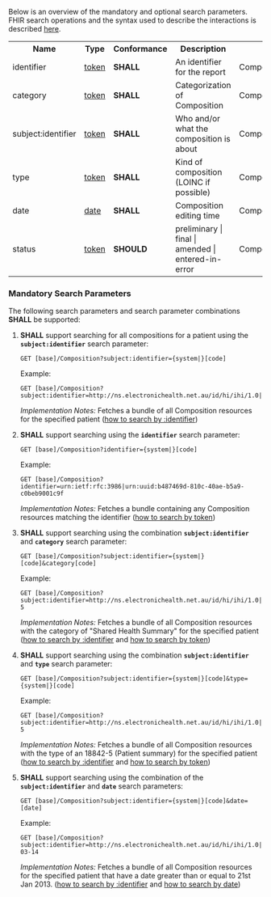 Below is an overview of the mandatory and optional search parameters. FHIR search operations and the syntax used to describe the interactions is described <a href="http://hl7.org/fhir/R4/search.html">here</a>.

<table class="list" width="100%">
<tbody>
  <tr>
    <th>Name</th>
    <th>Type</th>
    <th>Conformance</th>
    <th>Description</th>
    <th>Path</th>
  </tr>
  <tr>
        <td>identifier</td>
        <td><a href="http://hl7.org/fhir/search.html#token">token</a></td>
        <td><b>SHALL</b></td>
        <td>An identifier for the report</td>
        <td>Composition.identifier</td>
  </tr>
  <tr>
        <td>category</td>
        <td><a href="http://hl7.org/fhir/search.html#token">token</a></td>
        <td><b>SHALL</b></td>
        <td>Categorization of Composition</td>
        <td>Composition.category</td>
  </tr>
  <tr>
        <td>subject:identifier</td>
        <td><a href="https://build.fhir.org/search.html#token">token</a></td>
        <td><b>SHALL</b></td>
        <td>Who and/or what the composition is about</td>
        <td>Composition.subject.identifier</td>
  </tr>
  <tr>
        <td>type</td>
        <td><a href="http://hl7.org/fhir/search.html#token">token</a></td>
        <td><b>SHALL</b></td>
        <td>Kind of composition (LOINC if possible)</td>
        <td>Composition.code</td>
  </tr>
  <tr>
        <td>date</td>
        <td><a href="http://hl7.org/fhir/search.html#date">date</a></td>
        <td><b>SHALL</b></td>
        <td>Composition editing time</td>
        <td>Composition.effective</td>
  </tr>
  <tr>
        <td>status</td>
        <td><a href="https://build.fhir.org/search.html#token">token</a></td>        
        <td><b>SHOULD</b></td>
        <td>preliminary | final | amended | entered-in-error</td>
        <td>Composition.status</td>
  </tr>
 </tbody>
</table>


### Mandatory Search Parameters

The following search parameters and search parameter combinations **SHALL** be supported:

1. **SHALL** support searching for all compositions for a patient using the **`subject:identifier`** search parameter:

    `GET [base]/Composition?subject:identifier={system|}[code]`

    Example:
    ~~~
    GET [base]/Composition?subject:identifier=http://ns.electronichealth.net.au/id/hi/ihi/1.0|8003608000228437
    ~~~
    *Implementation Notes:* Fetches a bundle of all Composition resources for the specified patient ([how to search by :identifier](http://hl7.org/fhir/R4/search.html#reference))


1. **SHALL** support searching using the **`identifier`** search parameter:

     `GET [base]/Composition?identifier={system|}[code]`

    Example:
    ~~~
    GET [base]/Composition?identifier=urn:ietf:rfc:3986|urn:uuid:b487469d-810c-40ae-b5a9-c0beb9001c9f
    ~~~
     *Implementation Notes:* Fetches a bundle containing any Composition resources matching the identifier ([how to search by token](http://hl7.org/fhir/search.html#token))


1. **SHALL** support searching using the combination **`subject:identifier`** and **`category`** search parameter:

    `GET [base]/Composition?subject:identifier={system|}[code]&category[code]`

    Example:
    ~~~
    GET [base]/Composition?subject:identifier=http://ns.electronichealth.net.au/id/hi/ihi/1.0|8003608000228437&category=http://loinc.org|60591-5
    ~~~
    *Implementation Notes:* Fetches a bundle of all Composition resources with the category of "Shared Health Summary" for the specified patient ([how to search by :identifier](http://hl7.org/fhir/R4/search.html#reference) and [how to search by token](http://hl7.org/fhir/search.html#token))


1. **SHALL** support searching using the combination **`subject:identifier`** and **`type`** search parameter:

    `GET [base]/Composition?subject:identifier={system|}[code]&type={system|}[code]`

    Example:
    ~~~
    GET [base]/Composition?subject:identifier=http://ns.electronichealth.net.au/id/hi/ihi/1.0|8003608000228437&type=http://loinc.org|60591-5
    ~~~
    *Implementation Notes:* Fetches a bundle of all Composition resources with the type of an 18842-5 (Patient summary) for the specified patient ([how to search by :identifier](http://hl7.org/fhir/R4/search.html#reference) and [how to search by token](http://hl7.org/fhir/search.html#token))


1. **SHALL** support searching using the combination of the **`subject:identifier`** and **`date`** search parameters:

    `GET [base]/Composition?subject:identifier={system|}[code]&date=[date]`

    Example:
    ~~~
    GET [base]/Composition?subject:identifier=http://ns.electronichealth.net.au/id/hi/ihi/1.0|8003608000228437&date=ge2013-03-14
    ~~~
    *Implementation Notes:* Fetches a bundle of all Composition resources for the specified patient that have a date greater than or equal to 21st Jan 2013. ([how to search by :identifier](http://hl7.org/fhir/R4/search.html#reference) and [how to search by date](http://hl7.org/fhir/R4/search.html#date))
